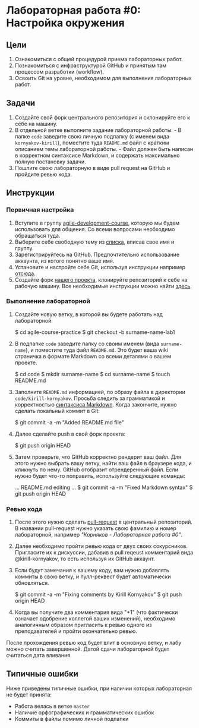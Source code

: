 # Лабораторная работа #0: Настройка окружения

## Цели

  1. Ознакомиться с общей процедурой приема лабораторных работ.
  1. Познакомиться с инфраструктурой GitHub и принятым там процессом разработки
     (workflow).
  1. Освоить Git на уровне, необходимом для выполнения лабораторных работ.

## Задачи

  1. Создайте свой форк центрального репозитория и склонируйте его к себе на
     машину.
  2. В отдельной ветке выполните задание лабораторной работы:
    - В папке `code` заведите свою личную подпапку (с именем вида
      `kornyakov-kirill`), поместите туда `README.md` файл с кратким описанием
      темы лабораторной работы.
    - Файл должен быть написан в корректном синтаксисе Markdown, и содержать
      максимально полную постановку задачи.
  3. Пошлите свою лабораторную в виде pull request на GitHub и пройдите ревью
     кода.

## Инструкции

### Первичная настройка

  1. Вступите в группу [agile-development-course][group], которую мы будем
     использовать для общения. Со всеми вопросами необходимо обращаться туда.
  1. Выберите себе свободную тему из [списка][topics], вписав свое имя и группу.
  1. Зарегистрируйтесь на GitHub. Предпочтительно использование аккаунта, из
     котого понятно ваше имя.
  1. Установите и настройте себе Git, используя инструкции например [отсюда][help-git].
  1. Создайте форк [нашего проекта][central-repo], клонируйте репозиторий к себе
     на рабочую машину. Все необходимые инструкции можно найти [здесь][help-fork].

### Выполнение лабораторной

  1. Создайте новую ветку, в которой вы будете работать над лабораторной:

        $ cd agile-course-practice
        $ git checkout -b surname-name-lab1

  1. В подпапке `code` заведите папку со своим именем (вида `surname-name`), и
     поместите туда файл `README.md`. Это будет ваша wiki страничка в формате
     Markdown со всеми деталями о вашем проекте.

        $ cd code
        $ mkdir surname-name
        $ cd surname-name
        $ touch README.md

  1. Заполните `README.md` информацией, по образу файла в директории
     `code/kirill-kornyakov`. Просьба следить за грамматикой и корректностью
     [синтаксиса Markdown][gfm]. Когда закончите, нужно сделать локальный коммит
     в Git:

        $ git commit -a -m "Added README.md file"

  1. Далее сделайте push в свой форк проекта:

        $ git push origin HEAD

  1. Затем проверьте, что GitHub корректно рендерит ваш файл. Для этого нужно
     выбрать вашу ветку, найти ваш файл в браузере кода, и кликнуть по нему.
     GitHub отобразит отрендеренный файл. Если нужно будет что-то поправить,
     используйте следующие команды:

        ... README.md editing ...
        $ git commit -a -m "Fixed Markdown syntax"
        $ git push origin HEAD

### Ревью кода

  1. После этого нужно сделать [pull-request][help-pr] в центральный
     репозиторий. В названии pull-request нужно указать свою фамилию и номер
     лабораторной, например _"Корняков - Лабораторная работа #0"_.
  1. Далее необходимо пройти ревью кода от двух своих сокурсников. Пригласите их
     к дискуссии, дабавив в pull reqeust комментарий вида @kirill-kornyakov, то
     есть используя их GitHub аккаунт.
  1. Если будут замечания к вашему коду, вам нужно добавлять коммиты в
     свою ветку, и пулл-реквест будет автоматически обновляться.

        $ git commit -a -m "Fixing comments by Kirill Kornyakov"
        $ git push origin HEAD

  1. Когда вы получите два комментария вида "+1" (что фактически означает
     одобрение коллегой ваших изменений), необходимо аналогичным образом
     пригласить к ревью одного из преподавателей и пройти окончательно ревью.

После прохождения ревью код будет влит в основную ветку, и лабу можно считать завершенной. Датой сдачи лабораторной будет считаться дата вливания.

## Типичные ошибки

Ниже приведены типичные ошибки, при наличии которых лабораторная не будет
принята:

  - Работа велась в ветке `master`
  - Наличие орфографических и грамматических ошибок
  - Коммиты в файлы помимо личной подпапки

<!-- LINKS -->

[group]:        https://groups.google.com/forum/?hl=ru#!forum/agile-development-course
[topics]:       https://docs.google.com/spreadsheet/ccc?key=0AsBBkrQIoSbjdGh5UFhSRVdQZmZhWXJLNjhwV08zU0E&usp=drive_web&authkey=CNXx0YMC&authkey=CNXx0YMC#gid=8
[central-repo]: https://github.com/UNN-VMK-Software/agile-course-practice
[help-git]:     https://help.github.com/articles/set-up-git
[help-fork]:    https://help.github.com/articles/fork-a-repo
[help-pr]:      https://help.github.com/articles/using-pull-requests
[gfm]:          https://help.github.com/articles/github-flavored-markdown
